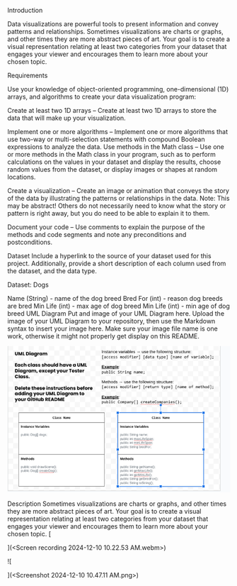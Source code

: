 
Introduction

Data visualizations are powerful tools to present information and convey patterns and relationships. Sometimes visualizations are charts or graphs, and other times they are more abstract pieces of art. Your goal is to create a visual representation relating at least two categories from your dataset that engages your viewer and encourages them to learn more about your chosen topic.

Requirements

Use your knowledge of object-oriented programming, one-dimensional (1D) arrays, and algorithms to create your data visualization program:

Create at least two 1D arrays – Create at least two 1D arrays to store the data that will make up your visualization.

Implement one or more algorithms – Implement one or more algorithms that use two-way or multi-selection statements with compound Boolean expressions to analyze the data.
Use methods in the Math class – Use one or more methods in the Math class in your program, such as to perform calculations on the values in your dataset and display the results, choose random values from the dataset, or display images or shapes at random locations.

Create a visualization – Create an image or animation that conveys the story of the data by illustrating the patterns or relationships in the data. Note: This may be abstract! Others do not necessarily need to know what the story or pattern is right away, but you do need to be able to explain it to them.

Document your code – Use comments to explain the purpose of the methods and code segments and note any preconditions and postconditions.

Dataset
Include a hyperlink to the source of your dataset used for this project. Additionally, provide a short description of each column used from the dataset, and the data type.

Dataset: Dogs

Name (String) - name of the dog breed
Bred For (int) - reason dog breeds are bred
Min Life (int) - max age of dog breed
Min Life (int) - min age of dog breed
UML Diagram
Put and image of your UML Diagram here. Upload the image of your UML Diagram to your repository, then use the Markdown syntax to insert your image here. Make sure your image file name is one work, otherwise it might not properly get display on this README.


![alt text](image.png)

Description
Sometimes visualizations are charts or graphs, and other times they are more abstract pieces of art. Your goal is to create a visual representation relating at least two categories from your dataset that engages your viewer and encourages them to learn more about your chosen topic. 
[
    
](<Screen recording 2024-12-10 10.22.53 AM.webm>)

![
    
](<Screenshot 2024-12-10 10.47.11 AM.png>)